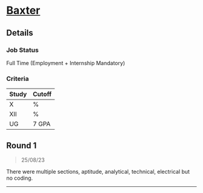 # [Baxter](https://baxter.in/)

## Details

### Job Status

Full Time (Employment + Internship Mandatory)

### Criteria

| Study | Cutoff |
|-------|--------|
| X     | %      |
| XII   | %      |
| UG    | 7 GPA  |

[comment]: # (Any other details go under this. This is a comment)


[comment]: # (Details about the rounds go under this comment.)

## Round 1

> 25/08/23

[comment]: # (Summary of the sections and experience below this comment.)

There were multiple sections, aptitude, analytical, technical, electrical but no coding.

---
